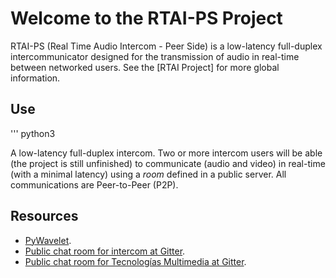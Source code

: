 # Welcome to the RTAI-PS Project

RTAI-PS (Real Time Audio Intercom - Peer Side) is a low-latency
full-duplex intercommunicator designed for the transmission of audio
in real-time between networked users. See the [RTAI Project] for more
global information.

## Use
'''
   python3 

A low-latency full-duplex intercom. Two or more intercom users will be
able (the project is still unfinished) to communicate (audio and
video) in real-time (with a minimal latency) using a _room_ defined in
a public server. All communications are Peer-to-Peer (P2P).

<!-- ## Platform

The software is written in Python 3, and therefore, you should be able
to run it in any machine where a Python 3 interpreter is available.

## Intercom without data-flow control.

```
Task 1. Receiver

1. Forever:
1.1. Receive a packet.
1.2. Decompress the packet, generating a quality layer.
1.3. Store the layer in a buffer.

Task 2. Player

1. Get the first chunk from the buffer.
2. Forever:
2.1. Play the chunk.
2.2. Get the next chunk from the buffer.

Task 3. SamplerAndSender

1. Forever:
1.1. Sample a chunk.
1.2. Generate the sequence of compressed packets, one for each quality layer.
1.3. Send the sequence of packets.
```
-->

## Resources

* [PyWavelet](https://pywavelets.readthedocs.io).
* [Public chat room for intercom at Gitter](https://gitter.im/Tecnologias-multimedia/intercom).
* [Public chat room for Tecnologías Multimedia at Gitter](https://gitter.im/Tecnologias-multimedia/community).
<!-- * [Slack channel](https://tec-multimedia-ual.slack.com/messages/intercom_2018/). -->
